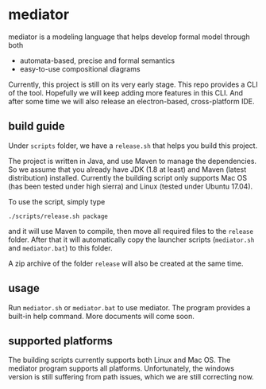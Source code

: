 # mediator
mediator is a modeling language that helps develop formal model through both

- automata-based, precise and formal semantics
- easy-to-use compositional diagrams

Currently, this project is still on its very early stage. This repo provides a CLI of the tool. Hopefully we will keep adding more features in this CLI. And after some time we will also release an electron-based, cross-platform IDE.

## build guide

Under `scripts` folder, we have a `release.sh` that helps you build this project.

The project is written in Java, and use Maven to manage the dependencies. So we assume that you already have JDK (1.8 at least) and Maven (latest distribution) installed.
Currently the building script only supports Mac OS (has been tested under high sierra) and Linux (tested under Ubuntu 17.04).

To use the script, simply type

    ./scripts/release.sh package
    
and it will use Maven to compile, then move all required files to the `release` folder. After that it will automatically copy the launcher scripts (`mediator.sh` and `mediator.bat`) to this folder.

A zip archive of the folder `release` will also be created at the same time.

## usage

Run `mediator.sh` or `mediator.bat` to use mediator. The program provides a built-in help command. More documents will come soon.

## supported platforms

The building scripts currently supports both Linux and Mac OS.
The mediator program supports all platforms. Unfortunately, the windows version is still suffering from path issues, which we are still correcting now.
